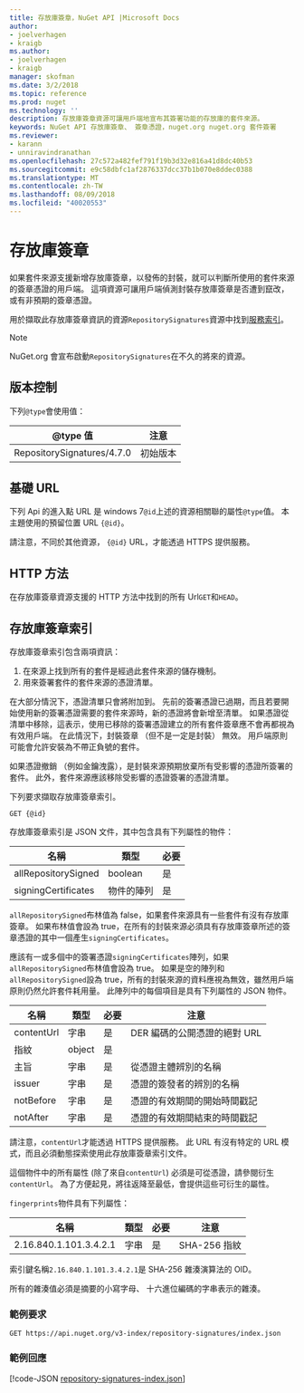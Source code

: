 ```yaml
---
title: 存放庫簽章，NuGet API |Microsoft Docs
author:
- joelverhagen
- kraigb
ms.author:
- joelverhagen
- kraigb
manager: skofman
ms.date: 3/2/2018
ms.topic: reference
ms.prod: nuget
ms.technology: ''
description: 存放庫簽章資源可讓用戶端地宣布其簽署功能的存放庫的套件來源。
keywords: NuGet API 存放庫簽章、 簽章憑證，nuget.org nuget.org 套件簽署
ms.reviewer:
- karann
- unniravindranathan
ms.openlocfilehash: 27c572a482fef791f19b3d32e816a41d8dc40b53
ms.sourcegitcommit: e9c58dbfc1af2876337dcc37b1b070e8ddec0388
ms.translationtype: MT
ms.contentlocale: zh-TW
ms.lasthandoff: 08/09/2018
ms.locfileid: "40020553"
---
```

# <a name="repository-signatures"></a>存放庫簽章

如果套件來源支援新增存放庫簽章，以發佈的封裝，就可以判斷所使用的套件來源的簽章憑證的用戶端。 這項資源可讓用戶端偵測封裝存放庫簽章是否遭到竄改，或有非預期的簽章憑證。

用於擷取此存放庫簽章資訊的資源`RepositorySignatures`資源中找到[服務索引](service-index.md)。

> [!Note]
> NuGet.org 會宣布啟動`RepositorySignatures`在不久的將來的資源。

## <a name="versioning"></a>版本控制

下列`@type`會使用值：

@type 值                | 注意
-------------------------- | -----
RepositorySignatures/4.7.0 | 初始版本

## <a name="base-url"></a>基礎 URL

下列 Api 的進入點 URL 是 windows 7`@id`上述的資源相關聯的屬性`@type`值。 本主題使用的預留位置 URL `{@id}`。

請注意，不同於其他資源， `{@id}` URL，才能透過 HTTPS 提供服務。

## <a name="http-methods"></a>HTTP 方法

在存放庫簽章資源支援的 HTTP 方法中找到的所有 Url`GET`和`HEAD`。

## <a name="repository-signatures-index"></a>存放庫簽章索引

存放庫簽章索引包含兩項資訊：

1. 在來源上找到所有的套件是經過此套件來源的儲存機制。
1. 用來簽署套件的套件來源的憑證清單。

在大部分情況下，憑證清單只會將附加到。 先前的簽署憑證已過期，而且若要開始使用新的簽署憑證需要的套件來源時，新的憑證將會新增至清單。 如果憑證從清單中移除，這表示，使用已移除的簽署憑證建立的所有套件簽章應不會再都視為有效用戶端。 在此情況下，封裝簽章 （但不是一定是封裝） 無效。 用戶端原則可能會允許安裝為不帶正負號的套件。

如果憑證撤銷 （例如金鑰洩露），是封裝來源預期放棄所有受影響的憑證所簽署的套件。 此外，套件來源應該移除受影響的憑證簽署的憑證清單。

下列要求擷取存放庫簽章索引。

    GET {@id}

存放庫簽章索引是 JSON 文件，其中包含具有下列屬性的物件：

名稱                | 類型             | 必要
------------------- | ---------------- | --------
allRepositorySigned | boolean          | 是
signingCertificates | 物件的陣列 | 是

`allRepositorySigned`布林值為 false，如果套件來源具有一些套件有沒有存放庫簽章。 如果布林值會設為 true，在所有的封裝來源必須具有存放庫簽章所述的簽章憑證的其中一個產生`signingCertificates`。

應該有一或多個中的簽署憑證`signingCertificates`陣列，如果`allRepositorySigned`布林值會設為 true。 如果是空的陣列和`allRepositorySigned`設為 true，所有的封裝來源的資料應視為無效，雖然用戶端原則仍然允許套件耗用量。 此陣列中的每個項目是具有下列屬性的 JSON 物件。

名稱         | 類型   | 必要 | 注意
------------ | ------ | -------- | -----
contentUrl   | 字串 | 是      | DER 編碼的公開憑證的絕對 URL
指紋 | object | 是      |
主旨      | 字串 | 是      | 從憑證主體辨別的名稱
issuer       | 字串 | 是      | 憑證的簽發者的辨別的名稱
notBefore    | 字串 | 是      | 憑證的有效期間的開始時間戳記
notAfter     | 字串 | 是      | 憑證的有效期間結束的時間戳記

請注意，`contentUrl`才能透過 HTTPS 提供服務。 此 URL 有沒有特定的 URL 模式，而且必須動態探索使用此存放庫簽章索引文件。 

這個物件中的所有屬性 (除了來自`contentUrl`) 必須是可從憑證，請參閱衍生`contentUrl`。
為了方便起見，將往返降至最低，會提供這些可衍生的屬性。

`fingerprints`物件具有下列屬性：

名稱                   | 類型   | 必要 | 注意
---------------------- | ------ | -------- | -----
2.16.840.1.101.3.4.2.1 | 字串 | 是      | SHA-256 指紋

索引鍵名稱`2.16.840.1.101.3.4.2.1`是 SHA-256 雜湊演算法的 OID。

所有的雜湊值必須是摘要的小寫字母、 十六進位編碼的字串表示的雜湊。

### <a name="sample-request"></a>範例要求

    GET https://api.nuget.org/v3-index/repository-signatures/index.json

### <a name="sample-response"></a>範例回應

[!code-JSON [repository-signatures-index.json](./_data/repository-signatures-index.json)]
